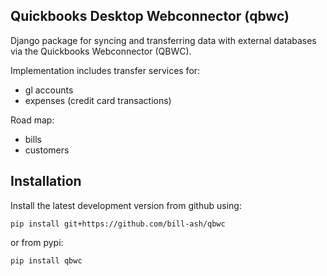 ## Quickbooks Desktop Webconnector (qbwc)

Django package for syncing and transferring data with external databases via the 
Quickbooks Webconnector (QBWC). 

Implementation includes transfer services for: 

- gl accounts  
- expenses (credit card transactions)

Road map: 

- bills
- customers 


## Installation 

Install the latest development version from github using: 

```
pip install git+https://github.com/bill-ash/qbwc
```

or from pypi: 

```
pip install qbwc
```







